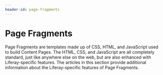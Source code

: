 ```yaml
---
header-id: page-fragments
---
```


# Page Fragments

Page Fragments are templates made up of CSS, HTML, and JavaScript used to build
Content Pages. The HTML, CSS, and JavaScript are all completely standard, just 
like anywhere else on the web, but are also enhanced with Liferay-specific 
features. The articles in this section provide additional information about the
Liferay-specific features of Page Fragments.
